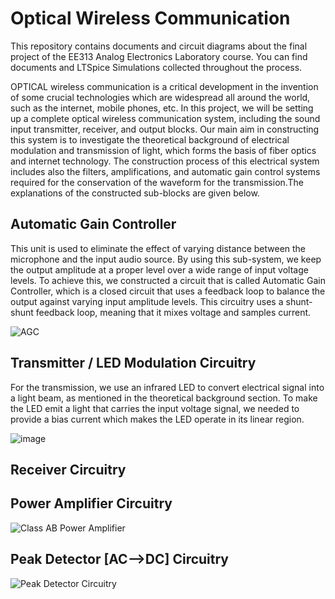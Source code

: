 # Optical Wireless Communication
This repository contains documents and circuit diagrams about the final project of the EE313 Analog Electronics Laboratory course. You can find documents and LTSpice Simulations collected throughout the process. 

OPTICAL wireless communication is a critical development in the invention of some crucial technologies which are widespread all around the world, such as the internet, mobile phones, etc. In this project, we will be setting up a complete optical wireless communication system, including the sound input transmitter, receiver, and output blocks. Our main aim in constructing this system is to investigate the theoretical background of electrical modulation and transmission of light, which forms the basis of fiber optics and internet technology. The construction process of this electrical system includes also the filters, amplifications, and automatic gain control systems required for the conservation of the waveform for the transmission.The explanations of the constructed sub-blocks are given below.

## Automatic Gain Controller

This unit is used to eliminate the effect of varying distance between the microphone and the input audio source. By using this sub-system, we keep the output amplitude at a proper level over a wide range of input voltage levels. To achieve this, we constructed a circuit that is called Automatic Gain Controller, which is a closed circuit that uses a feedback loop to balance the output against varying input amplitude levels. This circuitry uses a shunt-shunt feedback loop, meaning that it mixes voltage and samples current.

![AGC](https://user-images.githubusercontent.com/64316648/216618023-2f6ca1f9-f4f1-413c-85b9-234ee46c0f03.jpg)

## Transmitter / LED Modulation Circuitry

For the transmission, we use an infrared LED to convert electrical signal into a light beam, as mentioned in the theoretical background section. To make the LED emit a light that carries the input voltage signal, we needed to provide a bias current which makes the LED operate in its linear region.

![image](https://user-images.githubusercontent.com/64316648/216618421-16a7a484-2009-4b0c-9a79-13ac41d26e98.png)

## Receiver Circuitry

## Power Amplifier Circuitry
![Class AB Power Amplifier](https://user-images.githubusercontent.com/64316648/216618899-ff46f8d4-091c-43e4-8da9-eaf15d730955.jpg)

## Peak Detector [AC-->DC] Circuitry
![Peak Detector Circuitry](https://user-images.githubusercontent.com/64316648/216618961-8d2e6e6f-c153-48ac-b640-9641af849b68.jpg)
